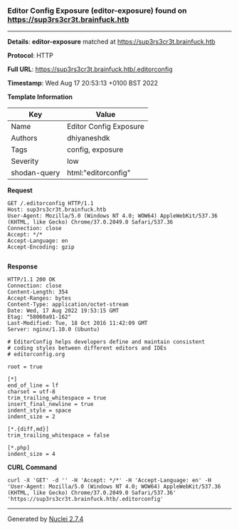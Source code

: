 ### Editor Config Exposure (editor-exposure) found on https://sup3rs3cr3t.brainfuck.htb
---
**Details**: **editor-exposure**  matched at https://sup3rs3cr3t.brainfuck.htb

**Protocol**: HTTP

**Full URL**: https://sup3rs3cr3t.brainfuck.htb/.editorconfig

**Timestamp**: Wed Aug 17 20:53:13 +0100 BST 2022

**Template Information**

| Key | Value |
|---|---|
| Name | Editor Config Exposure |
| Authors | dhiyaneshdk |
| Tags | config, exposure |
| Severity | low |
| shodan-query | html:"editorconfig" |

**Request**
```http
GET /.editorconfig HTTP/1.1
Host: sup3rs3cr3t.brainfuck.htb
User-Agent: Mozilla/5.0 (Windows NT 4.0; WOW64) AppleWebKit/537.36 (KHTML, like Gecko) Chrome/37.0.2049.0 Safari/537.36
Connection: close
Accept: */*
Accept-Language: en
Accept-Encoding: gzip


```

**Response**
```http
HTTP/1.1 200 OK
Connection: close
Content-Length: 354
Accept-Ranges: bytes
Content-Type: application/octet-stream
Date: Wed, 17 Aug 2022 19:53:15 GMT
Etag: "58060a91-162"
Last-Modified: Tue, 18 Oct 2016 11:42:09 GMT
Server: nginx/1.10.0 (Ubuntu)

# EditorConfig helps developers define and maintain consistent
# coding styles between different editors and IDEs
# editorconfig.org

root = true

[*]
end_of_line = lf
charset = utf-8
trim_trailing_whitespace = true
insert_final_newline = true
indent_style = space
indent_size = 2

[*.{diff,md}]
trim_trailing_whitespace = false

[*.php]
indent_size = 4

```


**CURL Command**
```
curl -X 'GET' -d '' -H 'Accept: */*' -H 'Accept-Language: en' -H 'User-Agent: Mozilla/5.0 (Windows NT 4.0; WOW64) AppleWebKit/537.36 (KHTML, like Gecko) Chrome/37.0.2049.0 Safari/537.36' 'https://sup3rs3cr3t.brainfuck.htb/.editorconfig'
```
---
Generated by [Nuclei 2.7.4](https://github.com/projectdiscovery/nuclei)